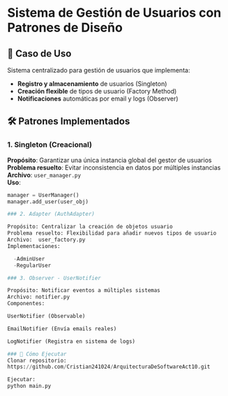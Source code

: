 # Sistema de Gestión de Usuarios con Patrones de Diseño
## 📌 Caso de Uso
Sistema centralizado para gestión de usuarios que implementa:
- **Registro y almacenamiento** de usuarios (Singleton)
- **Creación flexible** de tipos de usuario (Factory Method)
- **Notificaciones** automáticas por email y logs (Observer)

## 🛠️ Patrones Implementados

### 1. Singleton (Creacional)
**Propósito**: Garantizar una única instancia global del gestor de usuarios  
**Problema resuelto**: Evitar inconsistencia en datos por múltiples instancias  
**Archivo**: `user_manager.py`  
**Uso**:
```python
manager = UserManager()
manager.add_user(user_obj)

### 2. Adapter (AuthAdapter)

Propósito: Centralizar la creación de objetos usuario
Problema resuelto: Flexibilidad para añadir nuevos tipos de usuario
Archivo:  user_factory.py
Implementaciones:

  -AdminUser
  -RegularUser

### 3. Observer - UserNotifier

Propósito: Notificar eventos a múltiples sistemas
Archivo: notifier.py
Componentes:

UserNotifier (Observable)

EmailNotifier (Envía emails reales)

LogNotifier (Registra en sistema de logs)

### 🚀 Cómo Ejecutar
Clonar repositorio:
https://github.com/Cristian241024/ArquitecturaDeSoftwareAct10.git

Ejecutar:
python main.py